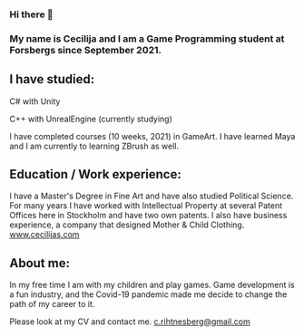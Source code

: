 ### Hi there 👋

### My name is Cecilija and I am a Game Programming student at Forsbergs since September 2021.

## I have studied:

C# with Unity

C++ with UnrealEngine (currently studying) 

I have completed courses (10 weeks, 2021) in GameArt. 
I have learned Maya and I am currently to learning ZBrush as well.

## Education / Work experience:

I have a Master's Degree in Fine Art and have also studied Political Science. For many years I have worked with Intellectual Property at several Patent Offices here in Stockholm and have two own patents. I also have business experience, a company that designed Mother & Child Clothing. www.cecilijas.com

## About me:

In my free time I am with my children and play games. Game development is a fun industry, and the Covid-19 pandemic made me decide to change the path of my career to it.

Please look at my CV and contact me. c.rihtnesberg@gmail.com
